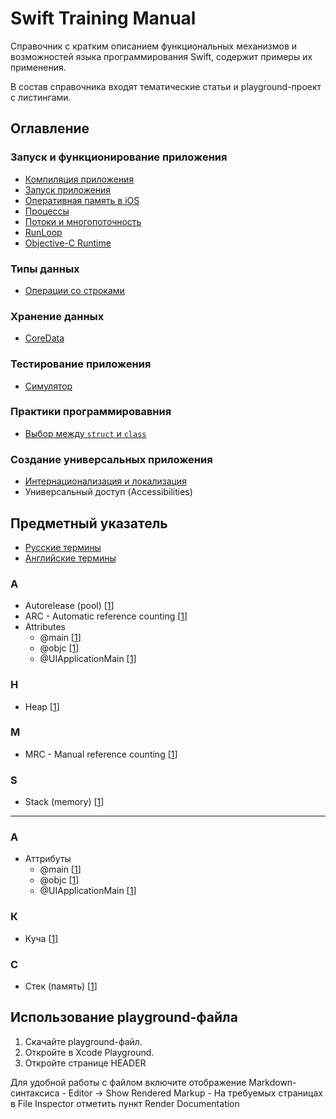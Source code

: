 # Swift Training Manual
Справочник с кратким описанием функциональных механизмов и возможностей языка программирования Swift, содержит примеры их применения.

В состав справочника входят тематические статьи и playground-проект с листингами.

## Оглавление

### Запуск и функционирование приложения

- [Компиляция приложения](./AppCompilation.md)
- [Запуск приложения](./AppExecution.md#launch)
- [Оперативная память в iOS](./MemoryManagement.md)
- [Процессы](./AppExecution.md#processes)
- [Потоки и многопоточность](/Thearding.md)
- [RunLoop](./RunLoop.md)
- [Objective-C Runtime](./ObjectiveCRuntime.md)

### Типы данных

- 	[Операции со строками](./String.md)

### Хранение данных

- [CoreData](./CoreData.md)

### Тестирование приложения

- [Симулятор](./Simulator.md)

### Практики программировавния

- [Выбор между `struct` и `class`](./StructClassChoise.md)

### Создание универсальных приложения

- [Интернационализация и локализация](./Localization.md)
- Универсальный доступ (Accessibilities)

## Предметный указатель

- [Русские термины](#rus)
- [Английские термины](#eng)

<a id="eng"></a>
### A
- Autorelease (pool) [[1](/MemoryManagement.md#autoreleasepool)]
- ARC - Automatic reference counting [[1](/MemoryManagement.md#arc)]
- Attributes
	- @main [[1](./AppExecution.md#launch)]
	- @objc [[1](/ObjectiveCRuntime.md)]
	- @UIApplicationMain [[1](./AppExecution.md#launch)]

### H
- Heap [[1](/MemoryManagement.md#heap)]

### M
- MRC - Manual reference counting [[1](/MemoryManagement.md#mrc)]

### S
- Stack (memory) [[1](/MemoryManagement.md#stack)]

---
<a id="rus"></a>
### А
- Аттрибуты
	- @main [[1](./AppExecution.md#launch)]
	- @objc [[1](/ObjectiveCRuntime.md)]
	- @UIApplicationMain [[1](./AppExecution.md#launch)]

### К
- Куча [[1](/MemoryManagement.md#heap)]

### С
- Стек (память) [[1](/MemoryManagement.md#stack)]


## Использование playground-файла

1. Скачайте playground-файл.
2. Откройте в Xcode Playground.
3. Откройте странице HEADER

Для удобной работы с файлом включите отображение Markdown-синтаксиса
	- Editor -> Show Rendered Markup
	- На требуемых страницах в File Inspector отметить пункт Render Documentation
